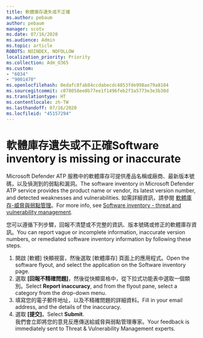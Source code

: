 ```yaml
---
title: 軟體庫存遺失或不正確
ms.author: pebaum
author: pebaum
manager: scotv
ms.date: 07/16/2020
ms.audience: Admin
ms.topic: article
ROBOTS: NOINDEX, NOFOLLOW
localization_priority: Priority
ms.collection: Adm_O365
ms.custom:
- "6034"
- "9001470"
ms.openlocfilehash: 0edafc8fab84ccdabecdc4853fde998ae79a8184
ms.sourcegitcommit: c078058ee0b77ee1f1496feb2f3a5773e3e3b30d
ms.translationtype: HT
ms.contentlocale: zh-TW
ms.lasthandoff: 07/16/2020
ms.locfileid: "45157294"
---
```

# <a name="software-inventory-is-missing-or-inaccurate"></a><span data-ttu-id="8814e-102">軟體庫存遺失或不正確</span><span class="sxs-lookup"><span data-stu-id="8814e-102">Software inventory is missing or inaccurate</span></span>

<span data-ttu-id="8814e-103">Microsoft Defender ATP 服務中的軟體庫存可提供產品名稱或廠商、最新版本號碼，以及偵測到的弱點和漏洞。</span><span class="sxs-lookup"><span data-stu-id="8814e-103">The software inventory in Microsoft Defender ATP service provides the product name or vendor, its latest version number, and detected weaknesses and vulnerabilities.</span></span> <span data-ttu-id="8814e-104">如需詳細資訊，請參閱 [軟體庫存-威脅與弱點管理](https://docs.microsoft.com/windows/security/threat-protection/microsoft-defender-atp/tvm-software-inventory)。</span><span class="sxs-lookup"><span data-stu-id="8814e-104">For more info, see [Software inventory - threat and vulnerability management](https://docs.microsoft.com/windows/security/threat-protection/microsoft-defender-atp/tvm-software-inventory).</span></span>

<span data-ttu-id="8814e-105">您可以遵循下列步驟，回報不清楚或不完整的資訊、版本號碼或修正的軟體庫存資訊。</span><span class="sxs-lookup"><span data-stu-id="8814e-105">You can report vague or incomplete information, inaccurate version numbers, or remediated software inventory information by following these steps.</span></span>  

1. <span data-ttu-id="8814e-106">開啟 [軟體] 快顯視窗，然後選取 [軟體庫存] 頁面上的應用程式。</span><span class="sxs-lookup"><span data-stu-id="8814e-106">Open the software flyout, and select the application on the Software inventory page.</span></span>
2. <span data-ttu-id="8814e-107">選取 **[回報不精確問題]**，然後從快顯窗格中，從下拉式功能表中選取一個類別。</span><span class="sxs-lookup"><span data-stu-id="8814e-107">Select **Report inaccuracy**, and from the flyout pane, select a category from the drop-down menu.</span></span>
3. <span data-ttu-id="8814e-108">填寫您的電子郵件地址，以及不精確問題的詳細資料。</span><span class="sxs-lookup"><span data-stu-id="8814e-108">Fill in your email address, and the details of the inaccuracy.</span></span>
4. <span data-ttu-id="8814e-109">選取 **[提交]**。</span><span class="sxs-lookup"><span data-stu-id="8814e-109">Select **Submit**.</span></span></br>
    <span data-ttu-id="8814e-110">我們會立即將您的意見反應傳送給威脅與弱點管理專家。</span><span class="sxs-lookup"><span data-stu-id="8814e-110">Your feedback is immediately sent to Threat & Vulnerability Management experts.</span></span>